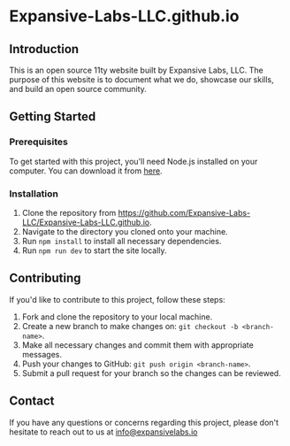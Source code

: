 # Expansive-Labs-LLC.github.io

## Introduction
This is an open source 11ty website built by Expansive Labs, LLC. The purpose of this website is to document what we do, showcase our skills, and build an open source community. 

## Getting Started

### Prerequisites
To get started with this project, you'll need Node.js installed on your computer. You can download it from [here](https://nodejs.org/).

### Installation
1. Clone the repository from https://github.com/Expansive-Labs-LLC/Expansive-Labs-LLC.github.io.
2. Navigate to the directory you cloned onto your machine.
3. Run `npm install` to install all necessary dependencies.
4. Run `npm run dev` to start the site locally.

## Contributing

If you'd like to contribute to this project, follow these steps:

1. Fork and clone the repository to your local machine.
2. Create a new branch to make changes on: `git checkout -b <branch-name>`.
3. Make all necessary changes and commit them with appropriate messages.
4. Push your changes to GitHub: `git push origin <branch-name>`.
5. Submit a pull request for your branch so the changes can be reviewed.

## Contact
If you have any questions or concerns regarding this project, please don't hesitate to reach out to us at info@expansivelabs.io

